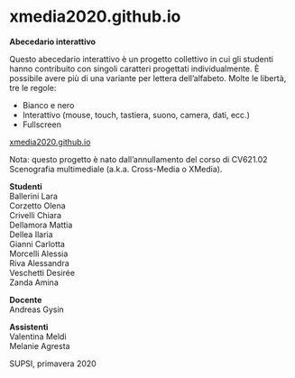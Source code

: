 # xmedia2020.github.io

**Abecedario interattivo**  
 
Questo abecedario interattivo è un progetto collettivo in cui gli studenti hanno contribuito con singoli caratteri progettati individualmente.
È possibile avere più di una variante per lettera dell’alfabeto.
Molte le libertà, tre le regole:
- Bianco e nero
- Interattivo (mouse, touch, tastiera, suono, camera, dati, ecc.)
- Fullscreen  

[xmedia2020.github.io](https://xmedia2020.github.io)

Nota: questo progetto è nato dall’annullamento del corso di CV621.02 Scenografia multimediale (a.k.a. Cross-Media o XMedia). 

**Studenti**  
Ballerini Lara  
Corzetto Olena  
Crivelli Chiara  
Dellamora Mattia  
Dellea Ilaria  
Gianni Carlotta  
Morcelli Alessia  
Riva Alessandra  
Veschetti Desirée  
Zanda Amina  

**Docente**  
Andreas Gysin  

**Assistenti**  
Valentina Meldi  
Melanie Agresta  

SUPSI, primavera 2020  